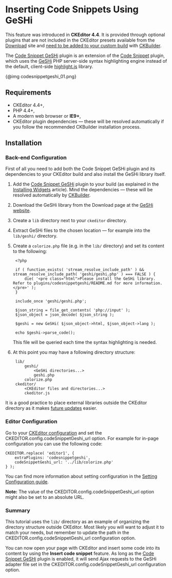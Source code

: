 <!--
Copyright (c) 2003-2017, CKSource - Frederico Knabben. All rights reserved.
For licensing, see LICENSE.md.
-->

# Inserting Code Snippets Using GeSHi

<p class="requirements">
	This feature was introduced in <strong>CKEditor 4.4</strong>. It is provided through optional plugins that are not included in the CKEditor presets available from the <a href="http://ckeditor.com/download">Download</a> site and <a href="#!/guide/dev_widget_installation">need to be added to your custom build</a> with <a href="http://ckeditor.com/builder">CKBuilder</a>.
</p>

The [Code Snippet GeSHi](https://ckeditor.com/cke4/addon/codesnippetgeshi) plugin is an extension of the [Code Snippet](#!/guide/dev_codesnippet) plugin, which uses the [GeSHi](http://qbnz.com/highlighter/) PHP server-side syntax highlighting engine instead of the default, client-side [highlight.js](http://highlightjs.org) library.

{@img codesnippetgeshi_01.png}

## Requirements

* CKEditor 4.4+,
* PHP 4.4+,
* A modern web browser or **IE9+**,
* CKEditor plugin dependencies &mdash; these will be resolved automatically if you follow the recommended CKBuilder installation process.

## Installation

### Back-end Configuration

First of all you need to add both the Code Snippet GeSHi plugin and its dependencies to your CKEditor build and also install the GeSHi library itself.

1. Add the [Code Snippet GeSHi](https://ckeditor.com/cke4/addon/codesnippetgeshi) plugin to your build (as explained in the [Installing Widgets](#!/guide/dev_widget_installation) article). Mind the dependencies &mdash; these will be resolved automatically by [CKBuilder](http://ckeditor.com/builder).
1. Download the GeSHi library from the Download page at the [GeSHi website](http://qbnz.com/highlighter).
1. Create a `lib` directory next to your `ckeditor` directory.
1. Extract GeSHi files to the chosen location &mdash; for example into the `lib/geshi/` directory.
1. Create a `colorize.php` file (e.g. in the `lib/` directory) and set its content to the following:

		<?php

		if ( function_exists( 'stream_resolve_include_path' ) && stream_resolve_include_path( 'geshi/geshi.php' ) === FALSE ) {
			die( '<pre class="html">Please install the GeSHi library. Refer to plugins/codesnippetgeshi/README.md for more information.</pre>' );
		}

		include_once 'geshi/geshi.php';

		$json_string = file_get_contents( 'php://input' );
		$json_object = json_decode( $json_string );

		$geshi = new GeSHi( $json_object->html, $json_object->lang );

		echo $geshi->parse_code();


    This file will be queried each time the syntax highlighting is needed.

1. At this point you may have a following directory structure:

		lib/
			geshi/
				<GeSHi directories...>
				geshi.php
			colorize.php
		ckeditor/
			<CKEditor files and directories...>
			ckeditor.js

<p class="tip">
	It is a good practice to place external libraries outside the CKEditor directory as it makes <a href="#!/guide/dev_upgrade">future updates</a> easier.
</p>

### Editor Configuration

Go to your [CKEditor configuration](#!/guide/dev_configuration) and set the CKEDITOR.config.codeSnippetGeshi_url option. For example for in-page configuration you can use the following code:

	CKEDITOR.replace( 'editor1', {
		extraPlugins: 'codesnippetgeshi',
		codeSnippetGeshi_url: '../lib/colorize.php'
	} );

You can find more information about setting configuration in the [Setting Configuration guide](#!/guide/dev_configuration).

**Note:** The value of the CKEDITOR.config.codeSnippetGeshi_url option might also be set to an absolute URL.

### Summary

This tutorial uses the `lib/` directory as an example of organizing the directory structure outside CKEditor. Most likely you will want to adjust it to match your needs, but remember to update the path in the CKEDITOR.config.codeSnippetGeshi_url configuration option.

You can now open your page with CKEditor and insert some code into its content by using the **Insert code snippet** feature. As long as the [Code Snippet GeSHi](#!/guide/dev_codesnippetgeshi) plugin is enabled, it will send Ajax requests to the GeSHi adapter file set in the CKEDITOR.config.codeSnippetGeshi_url configuration option.
